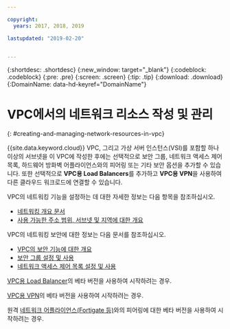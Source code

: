 ```yaml
---

copyright:
  years: 2017, 2018, 2019

lastupdated: "2019-02-20"


---
```


{:shortdesc: .shortdesc}
{:new_window: target="_blank"}
{:codeblock: .codeblock}
{:pre: .pre}
{:screen: .screen}
{:tip: .tip}
{:download: .download}
{:DomainName: data-hd-keyref="DomainName"}

# VPC에서의 네트워크 리소스 작성 및 관리
{: #creating-and-managing-network-resources-in-vpc}

{{site.data.keyword.cloud}} VPC, 그리고 가상 서버 인스턴스(VSI)를 포함할 하나 이상의 서브넷을 이 VPC에 작성한 후에는 선택적으로 보안 그룹, 네트워크 액세스 제어 목록, 하드웨어 방화벽 어플라이언스와의 피어링 또는 기타 보안 옵션을 추가할 수 있습니다. 또한 선택적으로 **VPC용 Load Balancers**를 추가하고 **VPC용 VPN**을 사용하여 다른 클라우드 워크로드에 연결할 수 있습니다. 

VPC의 네트워킹 기능을 설정하는 데 대한 자세한 정보는 다음 항목을 참조하십시오. 
 * [네트워킹 개요 문서](https://{DomainName}/docs/infrastructure/vpc-network?topic=vpc-network-about-networking-for-vpc)
 * [사용 가능한 주소 범위, 서브넷 및 지역에 대한 개요](docs/infrastructure/vpc-network?topic=vpc-network-working-with-ip-address-ranges-address-prefixes-regions-and-subnets)

VPC의 네트워킹 보안에 대한 정보는 다음 문서를 참조하십시오. 
* [VPC의 보안 기능에 대한 개요](https://{DomainName}/docs/infrastructure/vpc-network?topic=vpc-network-security-in-your-ibm-cloud-vpc)
* [보안 그룹 설정 및 사용](/docs/infrastructure/vpc-network?topic=vpc-network-updating-the-default-security-group)
* [네트워크 액세스 제어 목록 설정 및 사용](https://{DomainName}/docs/infrastructure/vpc-network?topic=vpc-network-setting-up-network-acls-using-the-cli)

[VPC용 Load Balancer](https://{DomainName}/docs/infrastructure/vpc-network?topic=vpc-network--beta-using-load-balancers-in-ibm-cloud-vpc)의 베타 버전을 사용하여 시작하려는 경우. 

[VPC용 VPN](https://{DomainName}/docs/infrastructure/vpc-network?topic=vpc-network--beta-using-vpn-with-your-vpc)의 베타 버전을 사용하여 시작하려는 경우. 

원격 [네트워크 어플라이언스(Fortigate 등)](https://{DomainName}/docs/infrastructure/vpc-network?topic=vpc-network-creating-a-secure-connection-with-a-remote-fortigate-peer)와의 피어링에 대한 베타 버전을 사용하여 시작하려는 경우. 

